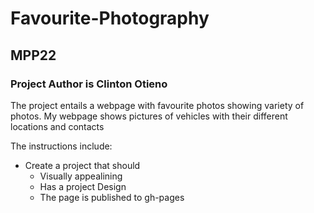 # Favourite-Photography
## MPP22

### Project Author is Clinton Otieno

The project entails a webpage with favourite photos showing variety of photos.
My webpage shows pictures of vehicles with their different locations and contacts


The instructions include: 
  - Create a project that should 
    - Visually appealining 
    - Has a project Design
    - The page is published to gh-pages
